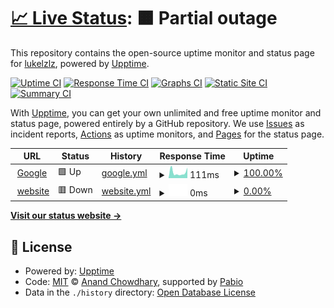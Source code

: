 # [📈 Live Status](https://LUke8544.github.io/upptime): <!--live status--> **🟧 Partial outage**

This repository contains the open-source uptime monitor and status page for [lukelzlz](https://lukelzlz.top), powered by [Upptime](https://github.com/upptime/upptime).

[![Uptime CI](https://github.com/LUke8544/upptime/workflows/Uptime%20CI/badge.svg)](https://github.com/LUke8544/upptime/actions?query=workflow%3A%22Uptime+CI%22)
[![Response Time CI](https://github.com/LUke8544/upptime/workflows/Response%20Time%20CI/badge.svg)](https://github.com/LUke8544/upptime/actions?query=workflow%3A%22Response+Time+CI%22)
[![Graphs CI](https://github.com/LUke8544/upptime/workflows/Graphs%20CI/badge.svg)](https://github.com/LUke8544/upptime/actions?query=workflow%3A%22Graphs+CI%22)
[![Static Site CI](https://github.com/LUke8544/upptime/workflows/Static%20Site%20CI/badge.svg)](https://github.com/LUke8544/upptime/actions?query=workflow%3A%22Static+Site+CI%22)
[![Summary CI](https://github.com/LUke8544/upptime/workflows/Summary%20CI/badge.svg)](https://github.com/LUke8544/upptime/actions?query=workflow%3A%22Summary+CI%22)

With [Upptime](https://upptime.js.org), you can get your own unlimited and free uptime monitor and status page, powered entirely by a GitHub repository. We use [Issues](https://github.com/LUke8544/upptime/issues) as incident reports, [Actions](https://github.com/LUke8544/upptime/actions) as uptime monitors, and [Pages](https://LUke8544.github.io/upptime) for the status page.

<!--start: status pages-->
<!-- This summary is generated by Upptime (https://github.com/upptime/upptime) -->
<!-- Do not edit this manually, your changes will be overwritten -->
<!-- prettier-ignore -->
| URL | Status | History | Response Time | Uptime |
| --- | ------ | ------- | ------------- | ------ |
| <img alt="" src="https://icons.duckduckgo.com/ip3/www.google.com.ico" height="13"> [Google](https://www.google.com) | 🟩 Up | [google.yml](https://github.com/LUke8544/upptime/commits/HEAD/history/google.yml) | <details><summary><img alt="Response time graph" src="./graphs/google/response-time-week.png" height="20"> 111ms</summary><br><a href="https://LUke8544.github.io/upptime/history/google"><img alt="Response time 91" src="https://img.shields.io/endpoint?url=https%3A%2F%2Fraw.githubusercontent.com%2FLUke8544%2Fupptime%2FHEAD%2Fapi%2Fgoogle%2Fresponse-time.json"></a><br><a href="https://LUke8544.github.io/upptime/history/google"><img alt="24-hour response time 205" src="https://img.shields.io/endpoint?url=https%3A%2F%2Fraw.githubusercontent.com%2FLUke8544%2Fupptime%2FHEAD%2Fapi%2Fgoogle%2Fresponse-time-day.json"></a><br><a href="https://LUke8544.github.io/upptime/history/google"><img alt="7-day response time 111" src="https://img.shields.io/endpoint?url=https%3A%2F%2Fraw.githubusercontent.com%2FLUke8544%2Fupptime%2FHEAD%2Fapi%2Fgoogle%2Fresponse-time-week.json"></a><br><a href="https://LUke8544.github.io/upptime/history/google"><img alt="30-day response time 91" src="https://img.shields.io/endpoint?url=https%3A%2F%2Fraw.githubusercontent.com%2FLUke8544%2Fupptime%2FHEAD%2Fapi%2Fgoogle%2Fresponse-time-month.json"></a><br><a href="https://LUke8544.github.io/upptime/history/google"><img alt="1-year response time 91" src="https://img.shields.io/endpoint?url=https%3A%2F%2Fraw.githubusercontent.com%2FLUke8544%2Fupptime%2FHEAD%2Fapi%2Fgoogle%2Fresponse-time-year.json"></a></details> | <details><summary><a href="https://LUke8544.github.io/upptime/history/google">100.00%</a></summary><a href="https://LUke8544.github.io/upptime/history/google"><img alt="All-time uptime 100.00%" src="https://img.shields.io/endpoint?url=https%3A%2F%2Fraw.githubusercontent.com%2FLUke8544%2Fupptime%2FHEAD%2Fapi%2Fgoogle%2Fuptime.json"></a><br><a href="https://LUke8544.github.io/upptime/history/google"><img alt="24-hour uptime 100.00%" src="https://img.shields.io/endpoint?url=https%3A%2F%2Fraw.githubusercontent.com%2FLUke8544%2Fupptime%2FHEAD%2Fapi%2Fgoogle%2Fuptime-day.json"></a><br><a href="https://LUke8544.github.io/upptime/history/google"><img alt="7-day uptime 100.00%" src="https://img.shields.io/endpoint?url=https%3A%2F%2Fraw.githubusercontent.com%2FLUke8544%2Fupptime%2FHEAD%2Fapi%2Fgoogle%2Fuptime-week.json"></a><br><a href="https://LUke8544.github.io/upptime/history/google"><img alt="30-day uptime 100.00%" src="https://img.shields.io/endpoint?url=https%3A%2F%2Fraw.githubusercontent.com%2FLUke8544%2Fupptime%2FHEAD%2Fapi%2Fgoogle%2Fuptime-month.json"></a><br><a href="https://LUke8544.github.io/upptime/history/google"><img alt="1-year uptime 100.00%" src="https://img.shields.io/endpoint?url=https%3A%2F%2Fraw.githubusercontent.com%2FLUke8544%2Fupptime%2FHEAD%2Fapi%2Fgoogle%2Fuptime-year.json"></a></details>
| <img alt="" src="https://icons.duckduckgo.com/ip3/lukelzlz.top.ico" height="13"> [website](https://lukelzlz.top) | 🟥 Down | [website.yml](https://github.com/LUke8544/upptime/commits/HEAD/history/website.yml) | <details><summary><img alt="Response time graph" src="./graphs/website/response-time-week.png" height="20"> 0ms</summary><br><a href="https://LUke8544.github.io/upptime/history/website"><img alt="Response time 0" src="https://img.shields.io/endpoint?url=https%3A%2F%2Fraw.githubusercontent.com%2FLUke8544%2Fupptime%2FHEAD%2Fapi%2Fwebsite%2Fresponse-time.json"></a><br><a href="https://LUke8544.github.io/upptime/history/website"><img alt="24-hour response time 0" src="https://img.shields.io/endpoint?url=https%3A%2F%2Fraw.githubusercontent.com%2FLUke8544%2Fupptime%2FHEAD%2Fapi%2Fwebsite%2Fresponse-time-day.json"></a><br><a href="https://LUke8544.github.io/upptime/history/website"><img alt="7-day response time 0" src="https://img.shields.io/endpoint?url=https%3A%2F%2Fraw.githubusercontent.com%2FLUke8544%2Fupptime%2FHEAD%2Fapi%2Fwebsite%2Fresponse-time-week.json"></a><br><a href="https://LUke8544.github.io/upptime/history/website"><img alt="30-day response time 0" src="https://img.shields.io/endpoint?url=https%3A%2F%2Fraw.githubusercontent.com%2FLUke8544%2Fupptime%2FHEAD%2Fapi%2Fwebsite%2Fresponse-time-month.json"></a><br><a href="https://LUke8544.github.io/upptime/history/website"><img alt="1-year response time 0" src="https://img.shields.io/endpoint?url=https%3A%2F%2Fraw.githubusercontent.com%2FLUke8544%2Fupptime%2FHEAD%2Fapi%2Fwebsite%2Fresponse-time-year.json"></a></details> | <details><summary><a href="https://LUke8544.github.io/upptime/history/website">0.00%</a></summary><a href="https://LUke8544.github.io/upptime/history/website"><img alt="All-time uptime 0.00%" src="https://img.shields.io/endpoint?url=https%3A%2F%2Fraw.githubusercontent.com%2FLUke8544%2Fupptime%2FHEAD%2Fapi%2Fwebsite%2Fuptime.json"></a><br><a href="https://LUke8544.github.io/upptime/history/website"><img alt="24-hour uptime 0.00%" src="https://img.shields.io/endpoint?url=https%3A%2F%2Fraw.githubusercontent.com%2FLUke8544%2Fupptime%2FHEAD%2Fapi%2Fwebsite%2Fuptime-day.json"></a><br><a href="https://LUke8544.github.io/upptime/history/website"><img alt="7-day uptime 0.00%" src="https://img.shields.io/endpoint?url=https%3A%2F%2Fraw.githubusercontent.com%2FLUke8544%2Fupptime%2FHEAD%2Fapi%2Fwebsite%2Fuptime-week.json"></a><br><a href="https://LUke8544.github.io/upptime/history/website"><img alt="30-day uptime 0.00%" src="https://img.shields.io/endpoint?url=https%3A%2F%2Fraw.githubusercontent.com%2FLUke8544%2Fupptime%2FHEAD%2Fapi%2Fwebsite%2Fuptime-month.json"></a><br><a href="https://LUke8544.github.io/upptime/history/website"><img alt="1-year uptime 0.00%" src="https://img.shields.io/endpoint?url=https%3A%2F%2Fraw.githubusercontent.com%2FLUke8544%2Fupptime%2FHEAD%2Fapi%2Fwebsite%2Fuptime-year.json"></a></details>

<!--end: status pages-->

[**Visit our status website →**](https://LUke8544.github.io/upptime)

## 📄 License

- Powered by: [Upptime](https://github.com/upptime/upptime)
- Code: [MIT](./LICENSE) © [Anand Chowdhary](https://anandchowdhary.com), supported by [Pabio](https://pabio.com)
- Data in the `./history` directory: [Open Database License](https://opendatacommons.org/licenses/odbl/1-0/)
